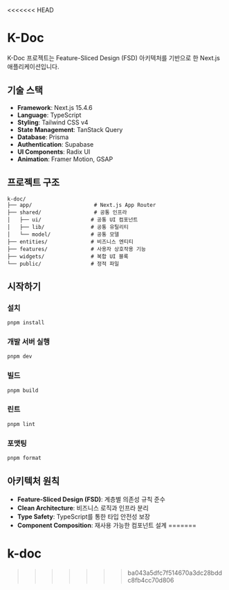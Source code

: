 <<<<<<< HEAD
# K-Doc

K-Doc 프로젝트는 Feature-Sliced Design (FSD) 아키텍처를 기반으로 한 Next.js 애플리케이션입니다.

## 기술 스택

- **Framework**: Next.js 15.4.6
- **Language**: TypeScript
- **Styling**: Tailwind CSS v4
- **State Management**: TanStack Query
- **Database**: Prisma
- **Authentication**: Supabase
- **UI Components**: Radix UI
- **Animation**: Framer Motion, GSAP

## 프로젝트 구조

```
k-doc/
├── app/                    # Next.js App Router
├── shared/                 # 공통 인프라
│   ├── ui/                # 공통 UI 컴포넌트
│   ├── lib/               # 공통 유틸리티
│   └── model/             # 공통 모델
├── entities/              # 비즈니스 엔티티
├── features/              # 사용자 상호작용 기능
├── widgets/               # 복합 UI 블록
└── public/                # 정적 파일
```

## 시작하기

### 설치

```bash
pnpm install
```

### 개발 서버 실행

```bash
pnpm dev
```

### 빌드

```bash
pnpm build
```

### 린트

```bash
pnpm lint
```

### 포맷팅

```bash
pnpm format
```

## 아키텍처 원칙

- **Feature-Sliced Design (FSD)**: 계층별 의존성 규칙 준수
- **Clean Architecture**: 비즈니스 로직과 인프라 분리
- **Type Safety**: TypeScript를 통한 타입 안전성 보장
- **Component Composition**: 재사용 가능한 컴포넌트 설계
=======
# k-doc
>>>>>>> ba043a5dfc7f514670a3dc28bddc8fb4cc70d806
